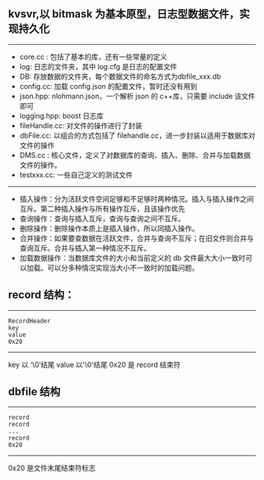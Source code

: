 ## kvsvr,以 bitmask 为基本原型，日志型数据文件，实现持久化
---------------------------------------------------------------------------
+ core.cc : 包括了基本的库，还有一些常量的定义
+ log: 日志的文件夹，其中 log.cfg 是日志的配置文件
+ DB: 存放数据的文件夹，每个数据文件的命名方式为dbfile_xxx.db
+ config.cc: 加载 config.json 的配置文件，暂时还没有用到
+ json.hpp: nlohmann.json，一个解析 json 的 c++库，只需要 include 该文件即可
+ logging.hpp: boost 日志库
+ fileHandle.cc: 对文件的操作进行了封装
+ dbFile.cc: 以组合的方式包括了 filehandle.cc，进一步封装以适用于数据库对文件的操作
+ DMS.cc : 核心文件，定义了对数据库的查询、插入、删除、合并与加载数据文件的操作。
+ testxxx.cc: 一些自己定义的测试文件
-------------------------------
+ 插入操作：分为活跃文件空间足够和不足够时两种情况。插入与插入操作之间互斥。第二种插入操作与所有操作互斥，且该操作优先
+ 查询操作：查询与插入互斥，查询与查询之间不互斥。
+ 删除操作：删除操作本质上是插入操作，所以同插入操作。
+ 合并操作：如果要查数据在活跃文件，合并与查询不互斥；在旧文件则合并与查询互斥。合并与插入第一种情况不互斥。
+ 加载数据操作：当数据库文件的大小和当前定义的 db 文件最大大小一致时可以加载。可以分多种情况实现当大小不一致时的加载问题。


## record 结构：
-----------------
```
RecordHeader
key
value
0x20
```
-----------------
key 以 ‘\0’结尾
value 以'\0'结尾
0x20 是 record 结束符



## dbfile 结构
---------------
```
record
record
...
record
0x20
```
-----------------
0x20 是文件末尾结束符标志

